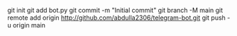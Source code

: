 git init
git add bot.py
git commit -m "Initial commit"
git branch -M main
git remote add origin
http://github.com/abdulla2306/telegram-bot.git
git push -u origin main
